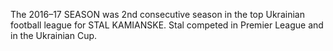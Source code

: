 The 2016–17 SEASON was 2nd consecutive season in the top Ukrainian football league for STAL KAMIANSKE. Stal competed in Premier League and in the Ukrainian Cup.
